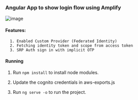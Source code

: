 ### Angular App to show login flow using Amplify
![image](https://github.com/gandhirajk4u/amplify-angular-app-master/assets/51223777/19b199cc-3798-4033-bc4e-6323475e012b)

#### Features:
      1. Enabled Custom Provider (Federated Identity)
      2. Fetching identity token and scope from access token
      3. SRP Auth sign in with implicit OTP

#### Running

1. Run `npm install` to install node modules.

2. Update the cognito credentials in aws-exports.js

3. Run `ng serve -o` to run the project.
